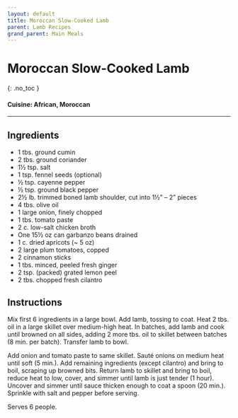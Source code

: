 ```yaml
---
layout: default
title: Moroccan Slow-Cooked Lamb
parent: Lamb Recipes
grand_parent: Main Meals
---
```


# Moroccan Slow-Cooked Lamb
{: .no_toc }

#### Cuisine: African, Moroccan
---

## Ingredients
<ul>
	<li>1 tbs. ground cumin</li>
	<li>2 tbs. ground coriander</li>
	<li>1½ tsp. salt</li>
	<li>1 tsp. fennel seeds (optional)</li>
	<li>½ tsp. cayenne pepper</li>
	<li>½ tsp. ground black pepper</li>
	<li>2½ lb. trimmed boned lamb shoulder, cut into 1½” – 2” pieces</li>
	<li>4 tbs. olive oil</li>
	<li>1 large onion, finely chopped</li>
	<li>1 tbs. tomato paste</li>
	<li>2 c. low-salt chicken broth</li>
	<li>One 15½ oz can garbanzo beans drained</li>
	<li>1 c. dried apricots (~ 5 oz)</li>
	<li>2 large plum tomatoes, copped</li>
	<li>2 cinnamon sticks</li>
	<li>1 tbs. minced, peeled fresh ginger</li>
	<li>2 tsp. (packed) grated lemon peel</li>
	<li>2 tbs. chopped fresh cilantro</li>
</ul>

## Instructions
Mix first 6 ingredients in a large bowl. Add lamb, tossing to coat. Heat 2 tbs. oil in a large skillet over medium-high heat. In batches, add lamb and cook until browned on all sides, adding 2 more tbs. oil to skillet between batches (8 min. per batch). Transfer lamb to bowl.

Add onion and tomato paste to same skillet. Sauté onions on medium heat until soft (5 min.). Add remaining ingredients (except cilantro) and bring to boil, scraping up browned bits. Return lamb to skillet and bring to boil, reduce heat to low, cover, and simmer until lamb is just tender (1 hour). Uncover and simmer until sauce thicken enough to coat a spoon (20 min.). Sprinkle with salt and pepper before serving.

Serves 6 people.